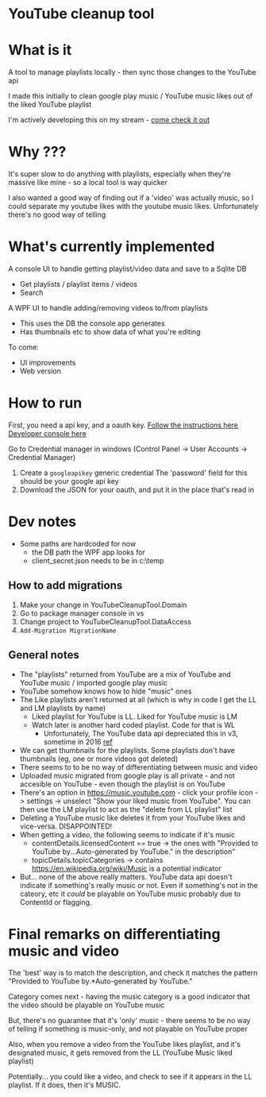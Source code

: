 # YouTube cleanup tool

# What is it
A tool to manage playlists locally - then sync those changes to the YouTube api

I made this initially to clean google play music / YouTube music likes out of the liked YouTube playlist

I'm actively developing this on my stream - [come check it out](https://www.twitch.tv/uNople)

# Why ???

It's super slow to do anything with playlists, especially when they're massive like mine - so a local tool is way quicker

I also wanted a good way of finding out if a 'video' was actually music, so I could separate my youtube likes with the youtube music likes. Unfortunately there's no good way of telling

# What's currently implemented

A console UI to handle getting playlist/video data and save to a Sqlite DB
- Get playlists / playlist items / videos
- Search

A WPF UI to handle adding/removing videos to/from playlists
- This uses the DB the console app generates
- Has thumbnails etc to show data of what you're editing

To come:
- UI improvements
- Web version

# How to run

First, you need a api key, and a oauth key.
[Follow the instructions here](https://developers.google.com/identity/protocols/oauth2/openid-connect)
[Developer console here](https://console.developers.google.com/?pli=1)

Go to Credential manager in windows (Control Panel -> User Accounts -> Credential Manager)

1. Create a `googleapikey` generic credential
   The 'password' field for this should be your google api key
2. Download the JSON for your oauth, and put it in the place that's read in

# Dev notes

- Some paths are hardcoded for now
  - the DB path the WPF app looks for
  - client_secret.json needs to be in c:\temp

## How to add migrations

1. Make your change in YouTubeCleanupTool.Domain
2. Go to package manager console in vs
3. Change project to YouTubeCleanupTool.DataAccess
4. `Add-Migration MigrationName`

## General notes

- The "playlists" returned from YouTube are a mix of YouTube and YouTube music / imported google play music
- YouTube somehow knows how to hide "music" ones
- The Like playlists aren't returned at all (which is why in code I get the LL and LM playlists by name)
  - Liked playlist for YouTube is LL. Liked for YouTube music is LM
  - Watch later is another hard coded playlist. Code for that is WL
    - Unfortunately, The YouTube data api depreciated this in v3, sometime in 2016 [ref](https://stackoverflow.com/questions/44777670/how-to-list-watch-later-list-in-apiv3)
- We can get thumbnails for the playlists. Some playlists don't have thumbnails (eg, one or more videos got deleted)
- There seems to to be no way of differentiating between music and video
- Uploaded music migrated from google play is all private - and not accesible on YouTube - even though the playlist is on YouTube
- There's an option in https://music.youtube.com - click your profile icon -> settings -> unselect "Show your liked music from YouTube".
  You can then use the LM playlist to act as the "delete from LL playlist" list
- Deleting a YouTube music like deletes it from your YouTube likes and vice-versa. DISAPPOINTED!
- When getting a video, the following seems to indicate if it's music
   - contentDetails.licensedContent == true -> the ones with "Provided to YouTube by...Auto-generated by YouTube." in the description"
   - topicDetails.topicCategories -> contains https://en.wikipedia.org/wiki/Music is a potential indicator
- But... none of the above really matters. YouTube data api doesn't indicate if something's really music or not.
  Even if something's not in the cateory, etc it *could* be playable on YouTube music probably due to ContentId or flagging.

# Final remarks on differentiating music and video

The 'best' way is to match the description, and check it matches the pattern "Provided to YouTube by.*Auto-generated by YouTube."

Category comes next - having the music category is a good indicator that the video should be playable on YouTube music

But, there's no guarantee that it's 'only' music - there seems to be no way of telling if something is music-only, and not playable
  on YouTube proper

Also, when you remove a video from the YouTube likes playlist, and it's designated music, it gets removed from the LL (YouTube Music liked playlist)

Potentially... you could like a video, and check to see if it appears in the LL playlist. If it does, then it's MUSIC.